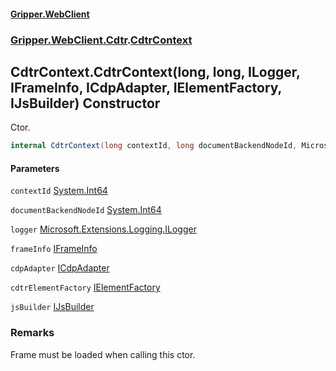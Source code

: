 #### [Gripper.WebClient](index 'index')
### [Gripper.WebClient.Cdtr](Gripper_WebClient_Cdtr 'Gripper.WebClient.Cdtr').[CdtrContext](Gripper_WebClient_Cdtr_CdtrContext 'Gripper.WebClient.Cdtr.CdtrContext')
## CdtrContext.CdtrContext(long, long, ILogger, IFrameInfo, ICdpAdapter, IElementFactory, IJsBuilder) Constructor
Ctor.   
```csharp
internal CdtrContext(long contextId, long documentBackendNodeId, Microsoft.Extensions.Logging.ILogger logger, Gripper.WebClient.IFrameInfo frameInfo, Gripper.WebClient.Cdtr.ICdpAdapter cdpAdapter, Gripper.WebClient.Cdtr.IElementFactory cdtrElementFactory, Gripper.WebClient.IJsBuilder jsBuilder);
```
#### Parameters
<a name='Gripper_WebClient_Cdtr_CdtrContext_CdtrContext(long_long_Microsoft_Extensions_Logging_ILogger_Gripper_WebClient_IFrameInfo_Gripper_WebClient_Cdtr_ICdpAdapter_Gripper_WebClient_Cdtr_IElementFactory_Gripper_WebClient_IJsBuilder)_contextId'></a>
`contextId` [System.Int64](https://docs.microsoft.com/en-us/dotnet/api/System.Int64 'System.Int64')  
  
<a name='Gripper_WebClient_Cdtr_CdtrContext_CdtrContext(long_long_Microsoft_Extensions_Logging_ILogger_Gripper_WebClient_IFrameInfo_Gripper_WebClient_Cdtr_ICdpAdapter_Gripper_WebClient_Cdtr_IElementFactory_Gripper_WebClient_IJsBuilder)_documentBackendNodeId'></a>
`documentBackendNodeId` [System.Int64](https://docs.microsoft.com/en-us/dotnet/api/System.Int64 'System.Int64')  
  
<a name='Gripper_WebClient_Cdtr_CdtrContext_CdtrContext(long_long_Microsoft_Extensions_Logging_ILogger_Gripper_WebClient_IFrameInfo_Gripper_WebClient_Cdtr_ICdpAdapter_Gripper_WebClient_Cdtr_IElementFactory_Gripper_WebClient_IJsBuilder)_logger'></a>
`logger` [Microsoft.Extensions.Logging.ILogger](https://docs.microsoft.com/en-us/dotnet/api/Microsoft.Extensions.Logging.ILogger 'Microsoft.Extensions.Logging.ILogger')  
  
<a name='Gripper_WebClient_Cdtr_CdtrContext_CdtrContext(long_long_Microsoft_Extensions_Logging_ILogger_Gripper_WebClient_IFrameInfo_Gripper_WebClient_Cdtr_ICdpAdapter_Gripper_WebClient_Cdtr_IElementFactory_Gripper_WebClient_IJsBuilder)_frameInfo'></a>
`frameInfo` [IFrameInfo](Gripper_WebClient_IFrameInfo 'Gripper.WebClient.IFrameInfo')  
  
<a name='Gripper_WebClient_Cdtr_CdtrContext_CdtrContext(long_long_Microsoft_Extensions_Logging_ILogger_Gripper_WebClient_IFrameInfo_Gripper_WebClient_Cdtr_ICdpAdapter_Gripper_WebClient_Cdtr_IElementFactory_Gripper_WebClient_IJsBuilder)_cdpAdapter'></a>
`cdpAdapter` [ICdpAdapter](Gripper_WebClient_Cdtr_ICdpAdapter 'Gripper.WebClient.Cdtr.ICdpAdapter')  
  
<a name='Gripper_WebClient_Cdtr_CdtrContext_CdtrContext(long_long_Microsoft_Extensions_Logging_ILogger_Gripper_WebClient_IFrameInfo_Gripper_WebClient_Cdtr_ICdpAdapter_Gripper_WebClient_Cdtr_IElementFactory_Gripper_WebClient_IJsBuilder)_cdtrElementFactory'></a>
`cdtrElementFactory` [IElementFactory](Gripper_WebClient_Cdtr_IElementFactory 'Gripper.WebClient.Cdtr.IElementFactory')  
  
<a name='Gripper_WebClient_Cdtr_CdtrContext_CdtrContext(long_long_Microsoft_Extensions_Logging_ILogger_Gripper_WebClient_IFrameInfo_Gripper_WebClient_Cdtr_ICdpAdapter_Gripper_WebClient_Cdtr_IElementFactory_Gripper_WebClient_IJsBuilder)_jsBuilder'></a>
`jsBuilder` [IJsBuilder](Gripper_WebClient_IJsBuilder 'Gripper.WebClient.IJsBuilder')  
  
### Remarks
Frame must be loaded when calling this ctor.  
